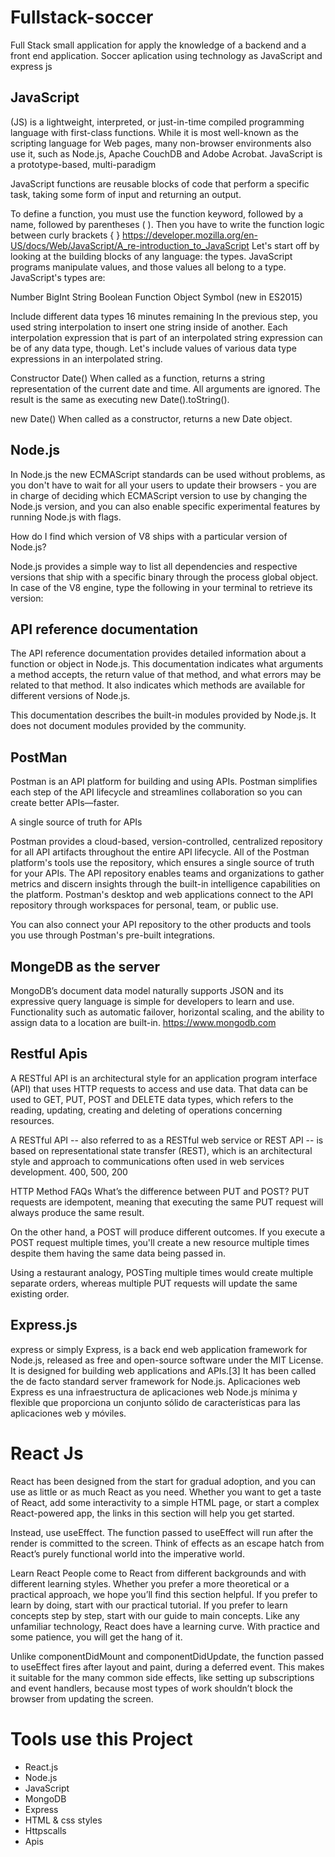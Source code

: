 # Fullstack-soccer
Full Stack small application for apply the knowledge of a backend and a front end application.
Soccer aplication using technology as JavaScript and express js 


## JavaScript 

 (JS) is a lightweight, interpreted, or just-in-time compiled programming language with first-class functions. While it is most well-known as the scripting language for Web pages, many non-browser environments also use it, such as Node.js, Apache CouchDB and Adobe Acrobat. JavaScript is a prototype-based, multi-paradigm

JavaScript functions are reusable blocks of code that perform a specific task, taking some form of input and returning an output.

To define a function, you must use the function keyword, followed by a name, followed by parentheses ( ). Then you have to write the function logic between curly brackets { }
https://developer.mozilla.org/en-US/docs/Web/JavaScript/A_re-introduction_to_JavaScript
Let's start off by looking at the building blocks of any language: the types. JavaScript programs manipulate values, and those values all belong to a type. JavaScript's types are:

Number
BigInt
String
Boolean
Function
Object
Symbol (new in ES2015)

Include different data types
16 minutes remaining
In the previous step, you used string interpolation to insert one string inside of another. Each interpolation expression that is part of an interpolated string expression can be of any data type, though. Let's include values of various data type expressions in an interpolated string.

Constructor
Date()
When called as a function, returns a string representation of the current date and time. All arguments are ignored. The result is the same as executing new Date().toString().

new Date()
When called as a constructor, returns a new Date object.

## Node.js 

In Node.js the new ECMAScript standards can be used without problems, as you don't have to wait for all your users to update their browsers - you are in charge of deciding which ECMAScript version to use by changing the Node.js version, and you can also enable specific experimental features by running Node.js with flags.

How do I find which version of V8 ships with a particular version of Node.js?

Node.js provides a simple way to list all dependencies and respective versions that ship with a specific binary through the process global object. In case of the V8 engine, type the following in your terminal to retrieve its version:

## API reference documentation
The API reference documentation provides detailed information about a function or object in Node.js. This documentation indicates what arguments a method accepts, the return value of that method, and what errors may be related to that method. It also indicates which methods are available for different versions of Node.js.

This documentation describes the built-in modules provided by Node.js. It does not document modules provided by the community.

## PostMan

Postman is an API platform for building and using APIs. Postman simplifies each step of the API lifecycle and streamlines collaboration so you can create better APIs—faster.

A single source of truth for APIs

Postman provides a cloud-based, version-controlled, centralized repository for all API artifacts throughout the entire API lifecycle. All of the Postman platform's tools use the repository, which ensures a single source of truth for your APIs. The API repository enables teams and organizations to gather metrics and discern insights through the built-in intelligence capabilities on the platform. Postman's desktop and web applications connect to the API repository through workspaces for personal, team, or public use.

You can also connect your API repository to the other products and tools you use through Postman's pre-built integrations.

## MongeDB as the server 

MongoDB’s document data model naturally supports JSON and its expressive query language is simple for developers to learn and use. Functionality such as automatic failover, horizontal scaling, and the ability to assign data to a location are built-in.
https://www.mongodb.com

## Restful Apis
A RESTful API is an architectural style for an application program interface (API) that uses HTTP requests to access and use data. That data can be used to GET, PUT, POST and DELETE data types, which refers to the reading, updating, creating and deleting of operations concerning resources.

A RESTful API -- also referred to as a RESTful web service or REST API -- is based on representational state transfer (REST), which is an architectural style and approach to communications often used in web services development.
400, 500, 200 

HTTP Method FAQs
What’s the difference between PUT and POST?
PUT requests are idempotent, meaning that executing the same PUT request will always produce the same result.

On the other hand, a POST will produce different outcomes. If you execute a POST request multiple times, you'll create a new resource multiple times despite them having the same data being passed in.

Using a restaurant analogy, POSTing multiple times would create multiple separate orders, whereas multiple PUT requests will update the same existing order.

## Express.js
express or simply Express, is a back end web application framework for Node.js, released as free and open-source software under the MIT License. It is designed for building web applications and APIs.[3] It has been called the de facto standard server framework for Node.js.
Aplicaciones web
Express es una infraestructura de aplicaciones web Node.js mínima y flexible que proporciona un conjunto sólido de características para las aplicaciones web y móviles.

# React Js

React has been designed from the start for gradual adoption, and you can use as little or as much React as you need. Whether you want to get a taste of React, add some interactivity to a simple HTML page, or start a complex React-powered app, the links in this section will help you get started.

Instead, use useEffect. The function passed to useEffect will run after the render is committed to the screen. Think of effects as an escape hatch from React’s purely functional world into the imperative world.

Learn React
People come to React from different backgrounds and with different learning styles. Whether you prefer a more theoretical or a practical approach, we hope you’ll find this section helpful.
If you prefer to learn by doing, start with our practical tutorial.
If you prefer to learn concepts step by step, start with our guide to main concepts.
Like any unfamiliar technology, React does have a learning curve. With practice and some patience, you will get the hang of it.

Unlike componentDidMount and componentDidUpdate, the function passed to useEffect fires after layout and paint, during a deferred event. This makes it suitable for the many common side effects, like setting up subscriptions and event handlers, because most types of work shouldn’t block the browser from updating the screen.

# Tools use this Project

* React.js
* Node.js
* JavaScript
* MongoDB
* Express
* HTML & css styles
* Httpscalls
* Apis
